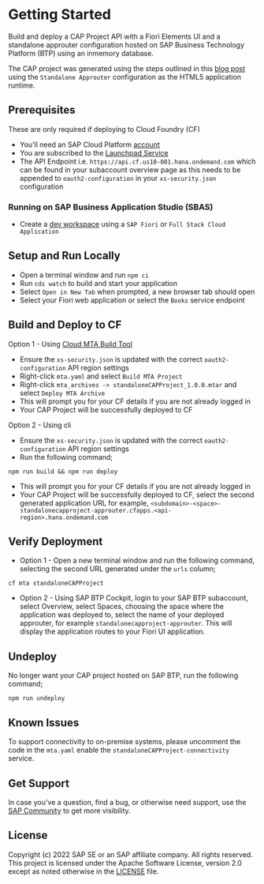# Getting Started
Build and deploy a CAP Project API with a Fiori Elements UI and a standalone approuter configuration hosted on SAP Business Technology Platform (BTP) using an inmemory database.

The CAP project was generated using the steps outlined in this [blog post](https://blogs.sap.com/2022/02/10/build-and-deploy-a-cap-project-node.js-api-with-a-sap-fiori-elements-ui-and-a-managed-approuter-configuration/) using the `Standalone Approuter` configuration as the HTML5 application runtime. 

## Prerequisites
These are only required if deploying to Cloud Foundry (CF)
- You’ll need an SAP Cloud Platform [account](https://account.hana.ondemand.com/)
- You are subscribed to the [Launchpad Service](https://developers.sap.com/tutorials/cp-portal-cloud-foundry-getting-started.html)
- The API Endpoint i.e. `https://api.cf.us10-001.hana.ondemand.com` which can be found in your subaccount overview page as this needs to be appended to `oauth2-configuration` in your `xs-security.json` configuration

### Running on SAP Business Application Studio (SBAS)
- Create a [dev workspace](https://help.sap.com/viewer/c2b99f19e9264c4d9ae9221b22f6f589/2021_3_QRC/en-US/f728966223894cc28be3ca2ee60ee784.html) using a `SAP Fiori` or `Full Stack Cloud Application`

## Setup and Run Locally
- Open a terminal window and run `npm ci`
- Run `cds watch` to build and start your application
- Select `Open in New Tab` when prompted, a new browser tab should open
- Select your Fiori web application or select the `Books` service endpoint

## Build and Deploy to CF
Option 1 - Using [Cloud MTA Build Tool](https://github.com/SAP/cloud-mta-build-tool)
- Ensure the `xs-security.json` is updated with the correct `oauth2-configuration` API region settings
- Right-click `mta.yaml` and select `Build MTA Project`
- Right-click `mta_archives -> standaloneCAPProject_1.0.0.mtar` and select `Deploy MTA Archive`
- This will prompt you for your CF details if you are not already logged in
- Your CAP Project will be successfully deployed to CF

Option 2 - Using cli
- Ensure the `xs-security.json` is updated with the correct `oauth2-configuration` API region settings
- Run the following command;
```shell
npm run build && npm run deploy
```
- This will prompt you for your CF details if you are not already logged in
- Your CAP Project will be successfully deployed to CF, select the second generated application URL for example, `<subdomain>-<space>-standalonecapproject-approuter.cfapps.<api-region>.hana.ondemand.com`

## Verify Deployment
- Option 1 - Open a new terminal window and run the following command, selecting the second URL generated under the `urls` column;
```shell
cf mta standaloneCAPProject
```
- Option 2 - Using SAP BTP Cockpit, login to your SAP BTP subaccount, select Overview, select Spaces, choosing the space where the application was deployed to, select the name of your deployed approuter, for example `standalonecapproject-approuter`. This will display the application routes to your Fiori UI application.

## Undeploy
No longer want your CAP project hosted on SAP BTP, run the following command;
```shell
npm run undeploy
```

## Known Issues
To support connectivity to on-premise systems, please uncomment the code in the `mta.yaml` enable the `standaloneCAPProject-connectivity` service.

## Get Support

In case you've a question, find a bug, or otherwise need support, use the [SAP Community](https://answers.sap.com/tags/9f13aee1-834c-4105-8e43-ee442775e5ce) to get more visibility.

## License

Copyright (c) 2022 SAP SE or an SAP affiliate company. All rights reserved. This project is licensed under the Apache Software License, version 2.0 except as noted otherwise in the [LICENSE](LICENSES/Apache-2.0.txt) file.
